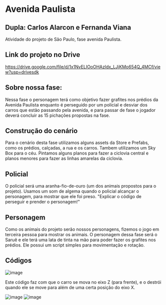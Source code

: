 # Avenida Paulista

## Dupla: Carlos Alarcon e Fernanda Viana
Atividade do projeto de São Paulo, fase avenida Paulista.

## Link do projeto no Drive
https://drive.google.com/file/d/1x1NvELIOoOHAzldx_LJjKMo654Q_4MCf/view?usp=drivesdk

## Sobre nossa fase:
Nessa fase o personagem terá como objetivo fazer grafites nos prédios da Avenida Paulista enquanto é perseguido por um policial e desviar dos carros que estão passando pela avenida, e para passar de fase o jogador deverá concluir as 15 pichações propostas na fase.

## Construção do cenário
Para o cenário desta fase utilizamos alguns assets da Store e Prefabs, como os prédios, calçadas, a rua e os carros. Tambem utilizamos um Sky Box para o céu. Pintamos alguns planos para fazer a ciclovia central e planos menores para fazer as linhas amarelas da ciclovia.

## Policial
O policial será uma aranha-fio-de-ouro (um dos animais propostos para o projeto). Usamos um som de algema quando o policial alcançar o personagem, para mostrar que ele foi preso. "Explicar o código de perseguir e prender o personagem!"

## Personagem
Como os animais do projeto serão nossos personagens, fizemos o jogo em terceira pessoa para mostrar os animais. O personagem dessa fase será o Saruê e ele terá uma lata de tinta na mão para poder fazer os grafites nos prédios. Ele possui um script simples para movimentação e rotação.

## Códigos
![image](https://github.com/Fernanda-Marcelino/AvPaulista/assets/128370700/096f7b2b-f795-4f22-bdcf-1ade536a90a1)

Este código faz com que o carro se mova no eixo Z (para frente), e o destrói quando ele se move para além de uma certa posição do eixo X.

![image](https://github.com/Fernanda-Marcelino/AvPaulista/assets/128370700/b8e9a2e9-c735-4c85-ba53-7f77d21df0e9) ![image](https://github.com/Fernanda-Marcelino/AvPaulista/assets/128370700/a14d188f-3f2b-4056-997d-4da15eae1f8a)





